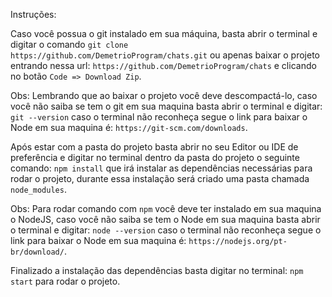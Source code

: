 Instruções:

Caso você possua o git instalado em sua máquina, basta abrir o terminal e digitar o comando `git clone https://github.com/DemetrioProgram/chats.git`
ou apenas baixar o projeto entrando nessa url: `https://github.com/DemetrioProgram/chats` e clicando no botão `Code => Download Zip`.

Obs: Lembrando que ao baixar o projeto você deve descompactá-lo, caso você não saiba se tem o git em sua maquina basta abrir o terminal e digitar: `git --version` 
caso o terminal não reconheça segue o link para baixar o Node em sua maquina é: `https://git-scm.com/downloads`.

Após estar com a pasta do projeto basta abrir no seu Editor ou IDE de preferência e digitar no terminal dentro da pasta do projeto o seguinte comando: 
`npm install` que irá instalar as dependências necessárias para rodar o projeto, durante essa instalação será criado uma pasta chamada `node_modules`.

Obs: Para rodar comando com `npm` você deve ter instalado em sua maquina o NodeJS, caso você não saiba se tem o Node em sua maquina basta abrir o terminal e digitar: `node --version` caso o terminal não reconheça segue o link para baixar o Node em sua maquina é: `https://nodejs.org/pt-br/download/`.

Finalizado a instalação das dependências basta digitar no terminal: `npm start` para rodar o projeto.